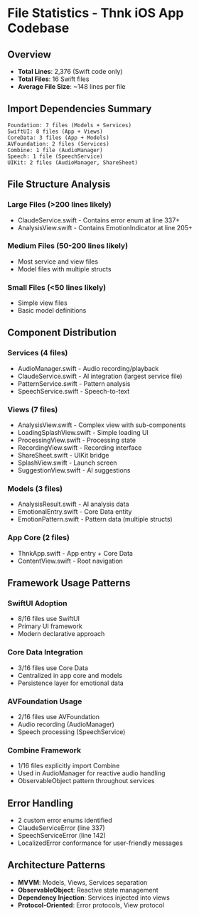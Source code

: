 # File Statistics - Thnk iOS App Codebase

## Overview
- **Total Lines**: 2,376 (Swift code only)
- **Total Files**: 16 Swift files
- **Average File Size**: ~148 lines per file

## Import Dependencies Summary
```
Foundation: 7 files (Models + Services)
SwiftUI: 8 files (App + Views)
CoreData: 3 files (App + Models)
AVFoundation: 2 files (Services)
Combine: 1 file (AudioManager)
Speech: 1 file (SpeechService)
UIKit: 2 files (AudioManager, ShareSheet)
```

## File Structure Analysis

### Large Files (>200 lines likely)
- ClaudeService.swift - Contains error enum at line 337+
- AnalysisView.swift - Contains EmotionIndicator at line 205+

### Medium Files (50-200 lines likely)
- Most service and view files
- Model files with multiple structs

### Small Files (<50 lines likely)
- Simple view files
- Basic model definitions

## Component Distribution

### Services (4 files)
- AudioManager.swift - Audio recording/playback
- ClaudeService.swift - AI integration (largest service file)
- PatternService.swift - Pattern analysis
- SpeechService.swift - Speech-to-text

### Views (7 files)
- AnalysisView.swift - Complex view with sub-components
- LoadingSplashView.swift - Simple loading UI
- ProcessingView.swift - Processing state
- RecordingView.swift - Recording interface
- ShareSheet.swift - UIKit bridge
- SplashView.swift - Launch screen
- SuggestionView.swift - AI suggestions

### Models (3 files)
- AnalysisResult.swift - AI analysis data
- EmotionalEntry.swift - Core Data entity
- EmotionPattern.swift - Pattern data (multiple structs)

### App Core (2 files)
- ThnkApp.swift - App entry + Core Data
- ContentView.swift - Root navigation

## Framework Usage Patterns

### SwiftUI Adoption
- 8/16 files use SwiftUI
- Primary UI framework
- Modern declarative approach

### Core Data Integration
- 3/16 files use Core Data
- Centralized in app core and models
- Persistence layer for emotional data

### AVFoundation Usage
- 2/16 files use AVFoundation
- Audio recording (AudioManager)
- Speech processing (SpeechService)

### Combine Framework
- 1/16 files explicitly import Combine
- Used in AudioManager for reactive audio handling
- ObservableObject pattern throughout services

## Error Handling
- 2 custom error enums identified
- ClaudeServiceError (line 337)
- SpeechServiceError (line 142)
- LocalizedError conformance for user-friendly messages

## Architecture Patterns
- **MVVM**: Models, Views, Services separation
- **ObservableObject**: Reactive state management
- **Dependency Injection**: Services injected into views
- **Protocol-Oriented**: Error protocols, View protocol